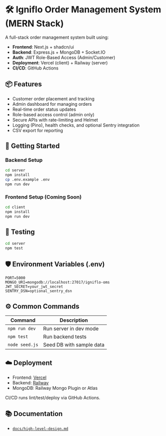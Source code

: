 # 🛠️ Igniflo Order Management System (MERN Stack)

A full-stack order management system built using:

- **Frontend**: Next.js + shadcn/ui
- **Backend**: Express.js + MongoDB + Socket.IO
- **Auth**: JWT Role-Based Access (Admin/Customer)
- **Deployment**: Vercel (client) + Railway (server)
- **CI/CD**: GitHub Actions

## 📦 Features

- Customer order placement and tracking
- Admin dashboard for managing orders
- Real-time order status updates
- Role-based access control (admin only)
- Secure APIs with rate-limiting and Helmet
- Logging (Pino), health checks, and optional Sentry integration
- CSV export for reporting

## 🚀 Getting Started

### Backend Setup

```bash
cd server
npm install
cp .env.example .env
npm run dev
```

### Frontend Setup (Coming Soon)

```bash
cd client
npm install
npm run dev
```

## 🧪 Testing

```bash
cd server
npm test
```

## 🛡️ Environment Variables (.env)

```env
PORT=5000
MONGO_URI=mongodb://localhost:27017/igniflo-oms
JWT_SECRET=your_jwt_secret
SENTRY_DSN=optional_sentry_dsn
```

## ⚙️ Common Commands

| Command             | Description              |
|---------------------|--------------------------|
| `npm run dev`       | Run server in dev mode   |
| `npm test`          | Run backend tests        |
| `node seed.js`      | Seed DB with sample data |

## ☁️ Deployment

- Frontend: [Vercel](https://vercel.com)
- Backend: [Railway](https://railway.app)
- MongoDB: Railway Mongo Plugin or Atlas

CI/CD runs lint/test/deploy via GitHub Actions.

## 📚 Documentation

- [`docs/high-level-design.md`](./docs/high-level-design.md)